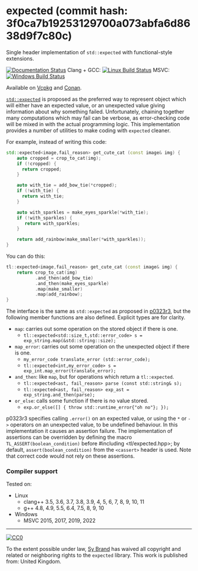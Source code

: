 # expected (commit hash: 3f0ca7b19253129700a073abfa6d8638d9f7c80c)
Single header implementation of `std::expected` with functional-style extensions.

[![Documentation Status](https://readthedocs.org/projects/tl-docs/badge/?version=latest)](https://tl.tartanllama.xyz/en/latest/?badge=latest)
Clang + GCC: [![Linux Build Status](https://github.com/TartanLlama/expected/actions/workflows/cmake.yml/badge.svg)](https://github.com/TartanLlama/expected/actions/workflows/cmake.yml)
MSVC: [![Windows Build Status](https://ci.appveyor.com/api/projects/status/k5x00xa11y3s5wsg?svg=true)](https://ci.appveyor.com/project/TartanLlama/expected)

Available on [Vcpkg](https://github.com/microsoft/vcpkg/tree/master/ports/tl-expected) and [Conan](https://github.com/yipdw/conan-tl-expected).

[`std::expected`](http://www.open-std.org/jtc1/sc22/wg21/docs/papers/2017/p0323r3.pdf) is proposed as the preferred way to represent object which will either have an expected value, or an unexpected value giving information about why something failed. Unfortunately, chaining together many computations which may fail can be verbose, as error-checking code will be mixed in with the actual programming logic. This implementation provides a number of utilities to make coding with `expected` cleaner.

For example, instead of writing this code:

```cpp
std::expected<image,fail_reason> get_cute_cat (const image& img) {
    auto cropped = crop_to_cat(img);
    if (!cropped) {
      return cropped;
    }

    auto with_tie = add_bow_tie(*cropped);
    if (!with_tie) {
      return with_tie;
    }

    auto with_sparkles = make_eyes_sparkle(*with_tie);
    if (!with_sparkles) {
       return with_sparkles;
    }

    return add_rainbow(make_smaller(*with_sparkles));
}
```

You can do this:

```cpp
tl::expected<image,fail_reason> get_cute_cat (const image& img) {
    return crop_to_cat(img)
           .and_then(add_bow_tie)
           .and_then(make_eyes_sparkle)
           .map(make_smaller)
           .map(add_rainbow);
}
```

The interface is the same as `std::expected` as proposed in [p0323r3](http://www.open-std.org/jtc1/sc22/wg21/docs/papers/2017/p0323r3.pdf), but the following member functions are also defined. Explicit types are for clarity.

- `map`: carries out some operation on the stored object if there is one.
  * `tl::expected<std::size_t,std::error_code> s = exp_string.map(&std::string::size);`
- `map_error`: carries out some operation on the unexpected object if there is one.
  * `my_error_code translate_error (std::error_code);`
  * `tl::expected<int,my_error_code> s = exp_int.map_error(translate_error);`
- `and_then`: like `map`, but for operations which return a `tl::expected`.
  * `tl::expected<ast, fail_reason> parse (const std::string& s);`
  * `tl::expected<ast, fail_reason> exp_ast = exp_string.and_then(parse);`
- `or_else`: calls some function if there is no value stored.
  * `exp.or_else([] { throw std::runtime_error{"oh no"}; });`

p0323r3 specifies calling `.error()` on an expected value, or using the `*` or `->` operators on an unexpected value, to be undefined behaviour. In this implementation it causes an assertion failure. The implementation of assertions can be overridden by defining the macro `TL_ASSERT(boolean_condition)` before #including <tl/expected.hpp>; by default, `assert(boolean_condition)` from the `<cassert>` header is used. Note that correct code would not rely on these assertions.

### Compiler support

Tested on:

- Linux
  * clang++ 3.5, 3.6, 3.7, 3.8, 3.9, 4, 5, 6, 7, 8, 9, 10, 11
  * g++ 4.8, 4.9, 5.5, 6.4, 7.5, 8, 9, 10 
- Windows
  * MSVC 2015, 2017, 2019, 2022

----------

[![CC0](http://i.creativecommons.org/p/zero/1.0/88x31.png)]("http://creativecommons.org/publicdomain/zero/1.0/")

To the extent possible under law, [Sy Brand](https://twitter.com/TartanLlama) has waived all copyright and related or neighboring rights to the `expected` library. This work is published from: United Kingdom.
